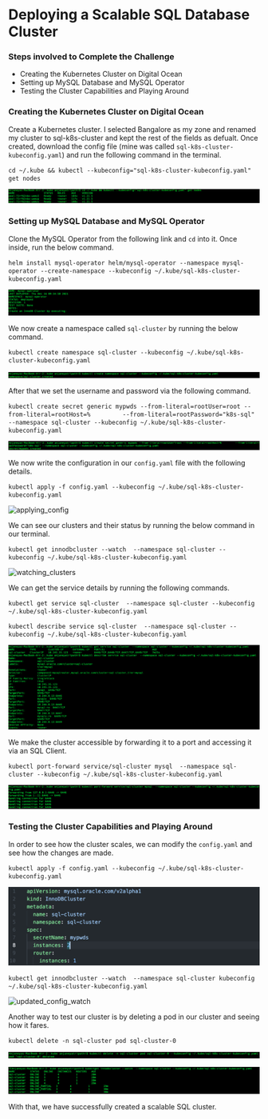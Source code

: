 # Deploying a Scalable SQL Database Cluster

### Steps involved to Complete the Challenge

- Creating the Kubernetes Cluster on Digital Ocean
- Setting up MySQL Database and MySQL Operator
- Testing the Cluster Capabilities and Playing Around

### Creating the Kubernetes Cluster on Digital Ocean

Create a Kubernetes cluster. I selected Bangalore as my zone and renamed my cluster to sql-k8s-cluster and kept the rest of the fields as defualt. Once created, download the config file (mine was called ```sql-k8s-cluster-kubeconfig.yaml```) and run the following command in the terminal. 

```
cd ~/.kube && kubectl --kubeconfig="sql-k8s-cluster-kubeconfig.yaml" get nodes
```

![get_nodes.png](images/get_nodes.png)

### Setting up MySQL Database and MySQL Operator

Clone the MySQL Operator from the following link and ```cd``` into it. Once inside, run the below command.

```
helm install mysql-operator helm/mysql-operator --namespace mysql-operator --create-namespace --kubeconfig ~/.kube/sql-k8s-cluster-kubeconfig.yaml
```

![setting_mysql_operator](images/setting_mysql_operator.png)

We now create a namespace called ```sql-cluster``` by running the below command.

```
kubectl create namespace sql-cluster --kubeconfig ~/.kube/sql-k8s-cluster-kubeconfig.yaml
```
![creating_namespace](images/creating_namespace.png)

After that we set the username and password via the following command.

```
kubectl create secret generic mypwds --from-literal=rootUser=root --from-literal=rootHost=%         --from-literal=rootPassword="k8s-sql" --namespace sql-cluster --kubeconfig ~/.kube/sql-k8s-cluster-kubeconfig.yaml
```

![setting_pwd](images/setting_pwd.png)

We now write the configuration in our ```config.yaml``` file with the following details.

```
kubectl apply -f config.yaml --kubeconfig ~/.kube/sql-k8s-cluster-kubeconfig.yaml
```

![applying_config](images/applying_config)

We can see our clusters and their status by running the below command in our terminal.

```
kubectl get innodbcluster --watch  --namespace sql-cluster --kubeconfig ~/.kube/sql-k8s-cluster-kubeconfig.yaml
```

![watching_clusters](images/watching_clusters)

We can get the service details by running the following commands.

```
kubectl get service sql-cluster  --namespace sql-cluster --kubeconfig ~/.kube/sql-k8s-cluster-kubeconfig.yaml
```

```
kubectl describe service sql-cluster  --namespace sql-cluster --kubeconfig ~/.kube/sql-k8s-cluster-kubeconfig.yaml
```

![service_details](images/service_details.png)

We make the cluster accessible by forwarding it to a port and accessing it via an SQL Client.

```
kubectl port-forward service/sql-cluster mysql  --namespace sql-cluster --kubeconfig ~/.kube/sql-k8s-cluster-kubeconfig.yaml
```

![port_forwarding](images/port_forwarding.png)

### Testing the Cluster Capabilities and Playing Around

In order to see how the cluster scales, we can modify the ```config.yaml``` and see how the changes are made.

```
kubectl apply -f config.yaml --kubeconfig ~/.kube/sql-k8s-cluster-kubeconfig.yaml
```

![updated_config](images/updated_config.png)

```
kubectl get innodbcluster --watch  --namespace sql-cluster kubeconfig ~/.kube/sql-k8s-cluster-kubeconfig.yaml
```

![updated_config_watch](images/updated_config_watch.png)

Another way to test our cluster is by deleting a pod in our cluster and seeing how it fares.

```
kubectl delete -n sql-cluster pod sql-cluster-0
```

![deleting_pod](images/deleting_pod.png)

![deleting_pod_watch](images/deleting_pod_watch.png)

With that, we have successfully created a scalable SQL cluster.

